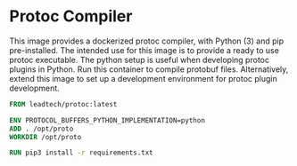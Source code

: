 # Protoc Compiler

This image provides a dockerized protoc compiler, with Python (3) and pip pre-installed. The intended use for this image is to provide a ready to use protoc executable. 
The python setup is useful when developing protoc plugins in Python. 
Run this container to compile protobuf files. Alternatively, extend this image to set up a development environment for protoc plugin development.


```dockerfile
FROM leadtech/protoc:latest

ENV PROTOCOL_BUFFERS_PYTHON_IMPLEMENTATION=python
ADD . /opt/proto
WORKDIR /opt/proto

RUN pip3 install -r requirements.txt
```
